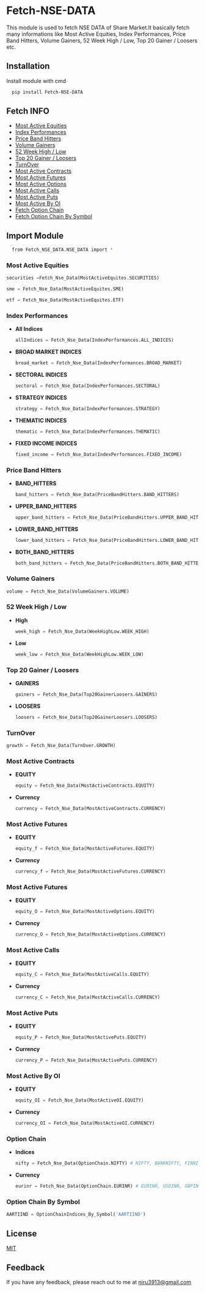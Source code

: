 
# Fetch-NSE-DATA

This module is used to fetch NSE DATA of Share Market.It basically fetch many informations like Most Active Equities, Index Performances, Price Band Hitters, Volume Gainers, 52 Week High / Low, Top 20 Gainer / Loosers etc.



## Installation

Install module with cmd

```bash
  pip install Fetch-NSE-DATA
```
    
## Fetch INFO

 - [Most Active Equities]()
 - [Index Performances]()
 - [Price Band Hitters]()
 - [Volume Gainers]()
 - [52 Week High / Low]()
 - [Top 20 Gainer / Loosers]()
 - [TurnOver]()
 - [Most Active Contracts]()
 - [Most Active Futures]()
 - [Most Active Options]()
 - [Most Active Calls]()
 - [Most Active Puts]()
 - [Most Active By OI]()
 - [Fetch Option Chain]()
 - [Fetch Option Chain By Symbol]()

## Import Module

```bash
  from Fetch_NSE_DATA.NSE_DATA import *
```


### Most Active Equities

```python
securities =Fetch_Nse_Data(MostActiveEquites.SECURITIES)

sme = Fetch_Nse_Data(MostActiveEquites.SME)

etf = Fetch_Nse_Data(MostActiveEquites.ETF)

```

### Index Performances
 - **All Indices**
    ```python
    allIndices = Fetch_Nse_Data(IndexPerformances.ALL_INDICES)
    ```
 - **BROAD MARKET INDICES**
    ```python
    broad_market = Fetch_Nse_Data(IndexPerformances.BROAD_MARKET)
    ```
 - **SECTORAL INDICES**
    ```python
    sectoral = Fetch_Nse_Data(IndexPerformances.SECTORAL)
    ```
 - **STRATEGY INDICES**
    ```python
    strategy = Fetch_Nse_Data(IndexPerformances.STRATEGY)
    ```
 - **THEMATIC INDICES**
    ```python
    thematic = Fetch_Nse_Data(IndexPerformances.THEMATIC)
    ```
 - **FIXED INCOME INDICES**
    ```python
    fixed_income = Fetch_Nse_Data(IndexPerformances.FIXED_INCOME)
    ```

### Price Band Hitters
 - **BAND_HITTERS**
    ```python
    band_hitters = Fetch_Nse_Data(PriceBandHitters.BAND_HITTERS)
    ```
 - **UPPER_BAND_HITTERS**
    ```python
    upper_band_hitters = Fetch_Nse_Data(PriceBandHitters.UPPER_BAND_HITTERS)
    ```
 - **LOWER_BAND_HITTERS**
    ```python
    lower_band_hitters = Fetch_Nse_Data(PriceBandHitters.LOWER_BAND_HITTERS)
    ```
 - **BOTH_BAND_HITTERS**
    ```python
    both_band_hitters = Fetch_Nse_Data(PriceBandHitters.BOTH_BAND_HITTERS)
    ```

### Volume Gainers 
```python
volume = Fetch_Nse_Data(VolumeGainers.VOLUME)
```
### 52 Week High / Low
 - **High**
    ```python
    week_high = Fetch_Nse_Data(WeekHighLow.WEEK_HIGH)
    ```
 - **Low**
    ```python
    week_low = Fetch_Nse_Data(WeekHighLow.WEEK_LOW)
    ```
### Top 20 Gainer / Loosers
 - **GAINERS**
    ```python
    gainers = Fetch_Nse_Data(Top20GainerLoosers.GAINERS)
    ```
 - **LOOSERS**
    ```python
    loosers = Fetch_Nse_Data(Top20GainerLoosers.LOOSERS)
    ```
### TurnOver 
```python
growth = Fetch_Nse_Data(TurnOver.GROWTH)
```

### Most Active Contracts
 - **EQUITY**
    ```python
    equity = Fetch_Nse_Data(MostActiveContracts.EQUITY)
    ```
 - **Currency**
    ```python
    currency = Fetch_Nse_Data(MostActiveContracts.CURRENCY)
    ```

### Most Active Futures
 - **EQUITY**
    ```python
    equity_f = Fetch_Nse_Data(MostActiveFutures.EQUITY)
    ```
 - **Currency**
    ```python
    currency_f = Fetch_Nse_Data(MostActiveFutures.CURRENCY)
    ```
### Most Active Futures
 - **EQUITY**
    ```python
    equity_O = Fetch_Nse_Data(MostActiveOptions.EQUITY)
    ```
 - **Currency**
    ```python
    currency_O = Fetch_Nse_Data(MostActiveOptions.CURRENCY)
    ```
### Most Active Calls 
 - **EQUITY**
    ```python
    equity_C = Fetch_Nse_Data(MostActiveCalls.EQUITY)
    ```
 - **Currency**
    ```python
    currency_C = Fetch_Nse_Data(MostActiveCalls.CURRENCY)
    ```
### Most Active Puts
 - **EQUITY**
    ```python
    equity_P = Fetch_Nse_Data(MostActivePuts.EQUITY)
    ```
 - **Currency**
    ```python
    currency_P = Fetch_Nse_Data(MostActivePuts.CURRENCY)
    ```
### Most Active By OI
 - **EQUITY**
    ```python
    equity_OI = Fetch_Nse_Data(MostActiveOI.EQUITY)
    ```
 - **Currency**
    ```python
    currency_OI = Fetch_Nse_Data(MostActiveOI.CURRENCY)
    ```
### Option Chain
 - **Indices**
    ```python
    nifty = Fetch_Nse_Data(OptionChain.NIFTY) # NIFTY, BANKNIFTY, FINNIFTY

    ```
 - **Currency**
    ```python
    eurinr = Fetch_Nse_Data(OptionChain.EURINR) # EURINR, USDINR, GBPINR, JPYINR, EURUSD,GBPUSD,USDJPY
    ```
### Option Chain By Symbol

```python
AARTIIND = OptionChainIndices_By_Symbol('AARTIIND')
```


  

 

## License

[MIT](https://choosealicense.com/licenses/mit/)


## Feedback

If you have any feedback, please reach out to me at niru3913@gmail.com

